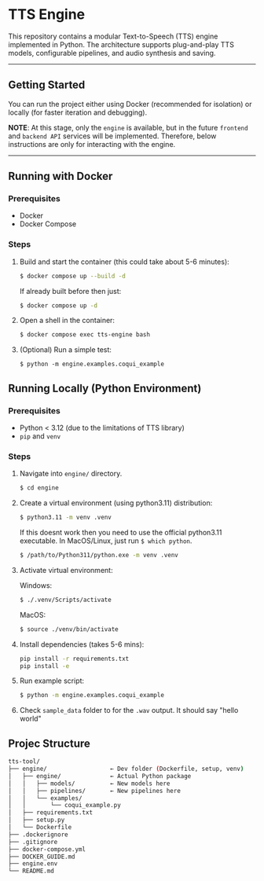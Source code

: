 # TTS Engine

This repository contains a modular Text-to-Speech (TTS) engine implemented in Python. The architecture supports plug-and-play TTS models, configurable pipelines, and audio synthesis and saving.

---

## Getting Started

You can run the project either using Docker (recommended for isolation) or locally (for faster iteration and debugging).

**NOTE**: At this stage, only the `engine` is available, but in the future `frontend` and `backend API` services will be implemented. Therefore, below instructions are only for interacting with the engine.

---

## Running with Docker

### Prerequisites

- Docker
- Docker Compose

### Steps

1. Build and start the container (this could take about 5-6 minutes):

   ```bash
   $ docker compose up --build -d
    ```
    If already built before then just:
   ```bash
   $ docker compose up -d
    ```
2. Open a shell in the container:

   ```bash
   $ docker compose exec tts-engine bash
    ```
3. (Optional) Run a simple test:
    ```
    $ python -m engine.examples.coqui_example
    ```

## Running Locally (Python Environment)

### Prerequisites

- Python < 3.12 (due to the limitations of TTS library)
- `pip` and `venv`
### Steps
1. Navigate into `engine/` directory.
    ```bash
    $ cd engine 
    ```
2. Create a virtual environment (using python3.11) distribution:
    ```bash
    $ python3.11 -m venv .venv
    ```
    If this doesnt work then you need to use the official python3.11 executable. In MacOS/Linux, just run `$ which python`.
    ```bash 
    $ /path/to/Python311/python.exe -m venv .venv
    ``` 
3. Activate virtual environment:

    Windows:
    ```bash
    $ ./.venv/Scripts/activate
    ```
    MacOS:
    ```bash
    $ source ./venv/bin/activate
    ```
4. Install dependencies (takes 5-6 mins):
    ```bash
    pip install -r requirements.txt
    pip install -e
    ```
5. Run example script:
    ```bash
    $ python -m engine.examples.coqui_example
    ```
6. Check `sample_data` folder to for the `.wav` output. It should say "hello world"

## Projec Structure
```bash
tts-tool/
├── engine/                  ← Dev folder (Dockerfile, setup, venv)
│   ├── engine/              ← Actual Python package
│   │   ├── models/          ← New models here
│   │   ├── pipelines/       ← New pipelines here
│   │   └── examples/
│   │       └── coqui_example.py
│   ├── requirements.txt
│   ├── setup.py
│   └── Dockerfile
├── .dockerignore
├── .gitignore
├── docker-compose.yml
├── DOCKER_GUIDE.md
├── engine.env
└── README.md
```